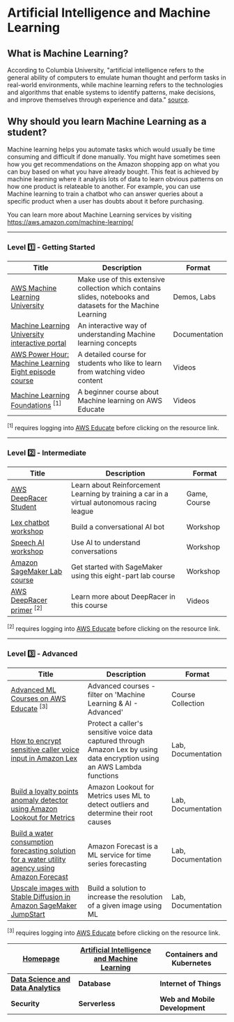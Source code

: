 # Artificial Intelligence and Machine Learning

## What is Machine Learning?

According to Columbia University, "artificial intelligence refers to the general ability of computers to emulate human thought and perform tasks in real-world environments, while machine learning refers to the technologies and algorithms that enable systems to identify patterns, make decisions, and improve themselves through experience and data." [source](https://ai.engineering.columbia.edu/ai-vs-machine-learning/). 

## Why should you learn Machine Learning as a student?

Machine learning helps you automate tasks which would usually be time consuming and difficult if done manually. You might have sometimes seen how you get recommendations on the Amazon shopping app on what you can buy based on what you have already bought. This feat is achieved by machine learning where it analysis lots of data to learn obvious patterns on how one product is relateable to another. For example, you can use Machine learning to train a chatbot who can answer queries about a specific product when a user has doubts about it before purchasing.

You can learn more about Machine Learning services by visiting https://aws.amazon.com/machine-learning/

---

### Level :one: - Getting Started

| Title                                                                                                                                                                                                                                                                                                     | Description                                                                                                                                                                 | Format        |
|-----------------------------------------------------------------------------------------------------------------------------------------------------------------------------------------------------------------------------------------------------------------------------------------------------------|-----------------------------------------------------------------------------------------------------------------------------------------------------------------------------|---------------|
| [AWS Machine Learning University](https://github.com/aws-samples/aws-machine-learning-university-accelerated-nlp/?trk=el_a134p000006gNt0AAE&trkCampaign=Machine_Learning_University_NLP_github&sc_channel=el&sc_campaign=Machine_Learning_University_Webpage_NLP_github_CTA&sc_outcome=Product_Marketing) | Make use of this extensive collection which contains slides, notebooks and datasets for the Machine Learning                                                                | Demos, Labs   |
| [Machine Learning University interactive portal](https://mlu-explain.github.io/)                                                                                                                                                                                                                          | An interactive way of understanding Machine learning concepts                                                                                                               | Documentation |
| [AWS Power Hour: Machine Learning Eight episode course](https://pages.awscloud.com/global-traincert-twitch-power-hour-machine-learning.html)                                                                                                                                                              | A detailed course for students who like to learn from watching video content                                                                                                | Videos        |
| [Machine Learning Foundations](https://awseducate.instructure.com/courses/756) <sup>[1]</sup>                                                                                                                                                                                                                            | A beginner course about Machine learning on AWS Educate | Videos        |

<sup>[1]</sup> requires logging into [AWS Educate](https://www.awseducate.com/student/s) before clicking on the resource link.

---

### Level :two: - Intermediate


| Title                                                                                                                                     | Description                                                                                    | Format       |
|-------------------------------------------------------------------------------------------------------------------------------------------|------------------------------------------------------------------------------------------------|--------------|
| [AWS DeepRacer Student](https://aws.amazon.com/deepracer/student/)                                                                        | Learn about Reinforcement Learning by training a car in a virtual autonomous racing league | Game, Course |
| [Lex chatbot workshop](https://catalog.us-east-1.prod.workshops.aws/workshops/1340db0e-94bd-4014-93e9-dcc218b9d796/en-US)                 | Build a conversational AI bot                                 | Workshop     |
| [Speech AI workshop](https://catalog.us-east-1.prod.workshops.aws/workshops/acd49d39-dfcd-429a-83d6-d162b99b4c24/en-US)                   | Use AI to understand conversations                       | Workshop     |
| [Amazon SageMaker Lab course](https://catalog.us-east-1.prod.workshops.aws/workshops/80ba0ea5-7cf9-4b8c-9d3f-1cd988b6c071/en-US) | Get started with SageMaker using this eight-part lab course                                 | Workshop     |
| [AWS DeepRacer primer](https://awseducate.instructure.com/courses/750) <sup>[2]</sup>                                                                    | Learn more about DeepRacer in this course                                                      | Videos       |

<sup>[2]</sup> requires logging into [AWS Educate](https://www.awseducate.com/student/s) before clicking on the resource link.

---

### Level :three: - Advanced

| Title                                                                                                                                                                                                                                             | Description                                                                                                                                                               | Format             |
|---------------------------------------------------------------------------------------------------------------------------------------------------------------------------------------------------------------------------------------------------|---------------------------------------------------------------------------------------------------------------------------------------------------------------------------|--------------------|
| [Advanced ML Courses on AWS Educate](https://www.awseducate.com/student/s/) <sup>[3]</sup>                                                                                                                                                                                    | Advanced courses - filter on 'Machine Learning & AI - Advanced'                                                                       | Course Collection              |
| [How to encrypt sensitive caller voice input in Amazon Lex](https://aws.amazon.com/blogs/security/how-to-encrypt-sensitive-caller-authentication-voice-input-in-amazon-lex/)                                                                      | Protect a caller's sensitive voice data captured through Amazon Lex by using data encryption using an AWS Lambda functions                                                                                                                                     | Lab, Documentation |
| [Build a loyalty points anomaly detector using Amazon Lookout for Metrics](https://aws.amazon.com/blogs/machine-learning/build-a-loyalty-points-anomaly-detector-using-amazon-lookout-for-metrics/)                                               | Amazon Lookout for Metrics uses ML to detect outliers and determine their root causes | Lab, Documentation |
| [Build a water consumption forecasting solution for a water utility agency using Amazon Forecast](https://aws.amazon.com/blogs/machine-learning/build-a-water-consumption-forecasting-solution-for-a-water-utility-agency-using-amazon-forecast/) | Amazon Forecast is a ML service for time series forecasting                                                                                                 | Lab, Documentation |
| [Upscale images with Stable Diffusion in Amazon SageMaker JumpStart](https://aws.amazon.com/blogs/machine-learning/upscale-images-with-stable-diffusion-in-amazon-sagemaker-jumpstart/)                                                           | Build a solution to increase the resolution of a given image using ML                                               | Lab, Documentation |

<sup>[3]</sup> requires logging into [AWS Educate](https://www.awseducate.com/student/s) before clicking on the resource link.


| [Homepage](/README.md)                        | [**Artificial Intelligence and Machine Learning**](/AI_ML)   | Containers and Kubernetes  |
|---------------------------------|-------------------------|----------------------------|
| [**Data Science and Data Analytics**]()| **Database**                | **Internet of Things**         |
| **Security**                        | **Serverless**              | **Web and Mobile Development** |